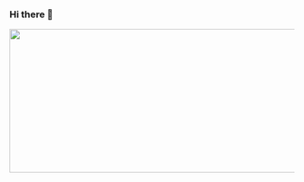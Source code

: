 ### Hi there 👋

<!--
**1624144457/1624144457** is a ✨ _special_ ✨ repository because its `README.md` (this file) appears on your GitHub profile.

Here are some ideas to get you started:

- 🔭 I’m currently working on ...
- 🌱 I’m currently learning ...
- 👯 I’m looking to collaborate on ...
- 🤔 I’m looking for help with ...
- 💬 Ask me about ...
- 📫 How to reach me: ...
- 😄 Pronouns: ...
- ⚡ Fun fact: ...
-->
<a href="https://dev.aspecta.id/u/daimajia" target="_blank"><img src="https://image-generator.dev.aspecta.id/generate?url=https%3A%2F%2Fdev.aspecta.id%2Fu%2Fdaimajia%2Fshare-images%2Fprofile&w=1042&h=510&dpr=2&filename=aspecta-daimajia-profile.png" width="521" height="255" /></a>

